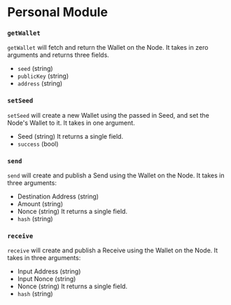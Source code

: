# Personal Module

### `getWallet`
`getWallet` will fetch and return the Wallet on the Node. It takes in zero arguments and returns three fields.
- `seed` (string)
- `publicKey` (string)
- `address` (string)

### `setSeed`
`setSeed` will create a new Wallet using the passed in Seed, and set the Node's Wallet to it. It takes in one argument.
- Seed (string)
It returns a single field.
- `success` (bool)

### `send`
`send` will create and publish a Send using the Wallet on the Node. It takes in three arguments:
- Destination Address (string)
- Amount (string)
- Nonce (string)
It returns a single field.
- `hash` (string)

### `receive`
`receive` will create and publish a Receive using the Wallet on the Node. It takes in three arguments:
- Input Address (string)
- Input Nonce (string)
- Nonce (string)
It returns a single field.
- `hash` (string)
